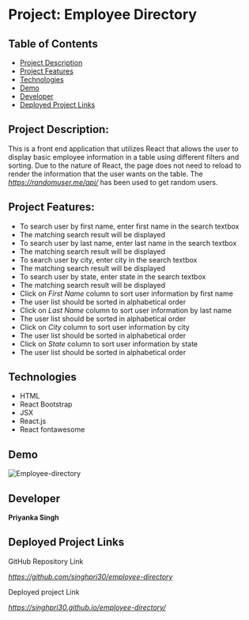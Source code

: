 # Project: Employee Directory

## Table of Contents
* [Project Description](#project-description)
* [Project Features](#project-features)
* [Technologies](#technologies)
* [Demo](#demo)
* [Developer](#developer)
* [Deployed Project Links](#deployed-project-links)

## Project Description: 
This is a front end application that utilizes React that allows the user to display basic employee information in a table using different filters and sorting. Due to the nature of React, the page does not need to reload to render the information that the user wants on the table. The *https://randomuser.me/api/* has been used to get random users.


## Project Features:
* To search user by first name, enter first name in the search textbox
* The matching search result will be displayed 
* To search user by last name, enter last name in the search textbox
* The matching search result will be displayed 
* To search user by city, enter city in the search textbox
* The matching search result will be displayed 
* To search user by state, enter state in the search textbox
* The matching search result will be displayed 
* Click on *First Name* column to sort user information by first name
* The user list should be sorted in alphabetical order
* Click on *Last Name* column to sort user information by last name
* The user list should be sorted in alphabetical order
* Click on *City* column to sort user information by city
* The user list should be sorted in alphabetical order
* Click on *State* column to sort user information by state
* The user list should be sorted in alphabetical order


## Technologies
* HTML
* React Bootstrap
* JSX
* React.js
* React fontawesome

## Demo
![Employee-directory](https://user-images.githubusercontent.com/60719350/91371761-ed1c4e80-e7df-11ea-8c38-952cf124c080.gif)



## Developer

**Priyanka Singh**

## Deployed Project Links

GitHub Repository Link

*https://github.com/singhpri30/employee-directory*

Deployed project Link

*https://singhpri30.github.io/employee-directory/*




